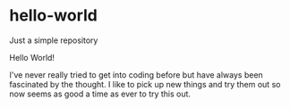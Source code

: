 # hello-world
Just a simple repository

Hello World!

I've never really tried to get into coding before but have always been fascinated by the thought. I like to pick up new things and try them out so now seems as good a time as ever to try this out. 
